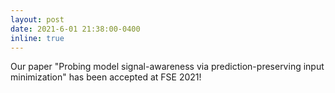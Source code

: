 ```yaml
---
layout: post
date: 2021-6-01 21:38:00-0400
inline: true
---
```


Our paper "Probing model signal-awareness via prediction-preserving input minimization" has been accepted at FSE 2021!